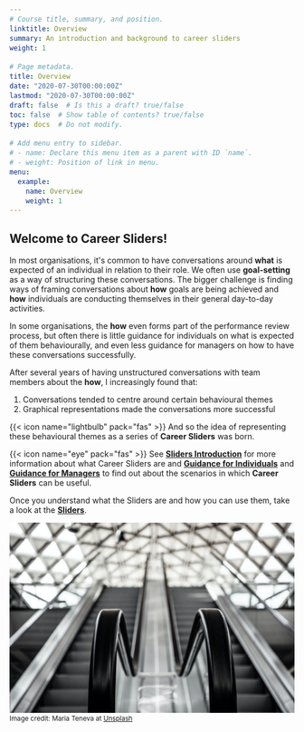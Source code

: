 ```yaml
---
# Course title, summary, and position.
linktitle: Overview
summary: An introduction and background to career sliders
weight: 1

# Page metadata.
title: Overview
date: "2020-07-30T00:00:00Z"
lastmod: "2020-07-30T00:00:00Z"
draft: false  # Is this a draft? true/false
toc: false  # Show table of contents? true/false
type: docs  # Do not modify.

# Add menu entry to sidebar.
# - name: Declare this menu item as a parent with ID `name`.
# - weight: Position of link in menu.
menu:
  example:
    name: Overview
    weight: 1
---
```


## Welcome to **Career Sliders**!

In most organisations, it's common to have conversations around **what** is expected of an individual in relation to their role. We often use **goal-setting** as a way of structuring these conversations. The bigger challenge is finding ways of framing conversations about **how** goals are being achieved and **how** individuals are conducting themselves in their general day-to-day activities.

In some organisations, the **how** even forms part of the performance review process, but often there is little guidance for individuals on what is expected of them behaviourally, and even less guidance for managers on how to have these conversations successfully.

After several years of having unstructured conversations with team members about the **how**, I increasingly found that:

1. Conversations tended to centre around certain behavioural themes
1. Graphical representations made the conversations more successful

{{< icon name="lightbulb" pack="fas" >}} And so the idea of representing these behavioural themes as a series of **Career Sliders** was born.

{{< icon name="eye" pack="fas" >}} See [**Sliders Introduction**](../../about/info/sliders-intro/) for more information about what Career Sliders are and [**Guidance for Individuals**](../../about/info/individuals/) and [**Guidance for Managers**](../../about/info/managers/) to find out about the scenarios in which **Career Sliders** can be useful.

Once you understand what the Sliders are and how you can use them, take a look at the [**Sliders**](../../sliders/info/).

![escalator image](escalator.jpg)
<sup>Image credit: Maria Teneva at [Unsplash](unsplash.com)</sup>
